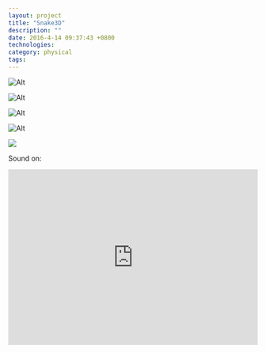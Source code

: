 ```yaml
---
layout: project
title: "Snake3D"
description: ""
date: 2016-4-14 09:37:43 +0800
technologies:
category: physical
tags:
---
```


![Alt]({{site.baseurl}}/img/snake3d/rhinojig.jpg)


![Alt]({{site.baseurl}}/img/snake3d/realjig.jpg)

![Alt]({{site.baseurl}}/img/snake3d/soldering.jpg)

![Alt]({{site.baseurl}}/img/snake3d/glowing.jpg)

![]({{site.baseurl}}/img/snake3d/playing.png)


Sound on:
<iframe src="https://player.vimeo.com/video/282559899" width="100%" height="355" class="mt1 mt1-ns" frameborder="0" webkitallowfullscreen mozallowfullscreen allowfullscreen></iframe>

<br><br><br>
